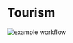 # Tourism

![example workflow](https://github.com/yohan-kang/Tourism/actions/workflows/django.yml/badge.svg)
